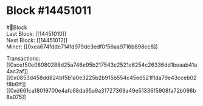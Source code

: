 
Block #14451011
===============
  
#🧊Block  
Last Block: [[14451010]]  
Next Block: [[14451012]]  
Miner: [[0xea674fdde714fd979de3edf0f56aa9716b898ec8]]  

 Transactions:  
[[0xcef50e08080288d25a746e95b217543c2521e6254c26336dd1beaab41a4ac2af]]  
[[0x0853d458dd824bf5b1a0e3225b2b915b554c45ed521f1da79e43cceb02f8b6ff]]  
[[0xd661ca18019700e4afc68da95a9a31727369a49e51336f5908fa72b098b8a075]]